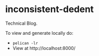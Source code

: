 # inconsistent-dedent

Technical Blog.

To view and generate locally do:

* `pelican -lr`
* View at http://localhost:8000/
